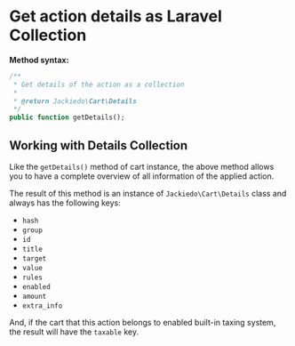 # Get action details as Laravel Collection
**Method syntax:**

```php
/**
 * Get details of the action as a collection
 *
 * @return Jackiedo\Cart\Details
 */
public function getDetails();
```

## Working with Details Collection
Like the `getDetails()` method of cart instance, the above method allows you to have a complete overview of all information of the applied action.

The result of this method is an instance of `Jackiedo\Cart\Details` class and always has the following keys:

- `hash`
- `group`
- `id`
- `title`
- `target`
- `value`
- `rules`
- `enabled`
- `amount`
- `extra_info`

And, if the cart that this action belongs to enabled built-in taxing system, the result will have the `taxable` key.
